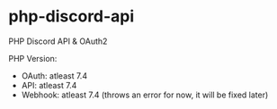# php-discord-api
PHP Discord API & OAuth2

PHP Version:
* OAuth: atleast 7.4
* API: atleast 7.4
* Webhook: atleast 7.4 (throws an error for now, it will be fixed later) 
